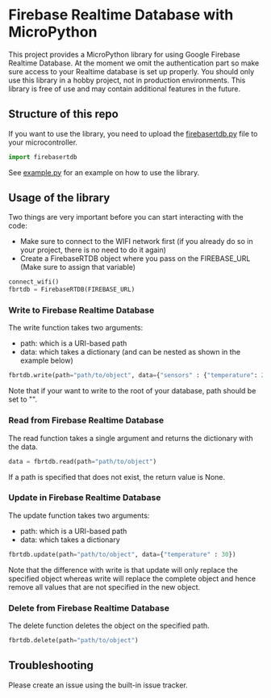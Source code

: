 # Firebase Realtime Database with MicroPython

This project provides a MicroPython library for using Google Firebase Realtime Database. At the moment we omit the authentication part so make sure access to your Realtime database is set up properly. You should only use this library in a hobby project, not in production environments. This library is free of use and may contain additional features in the future.

## Structure of this repo

If you want to use the library, you need to upload the [firebasertdb.py](firebasertdb.py) file to your microcontroller.

```python
import firebasertdb
```

See [example.py](example.py) for an example on how to use the library.

## Usage of the library

Two things are very important before you can start interacting with the code:

* Make sure to connect to the WIFI network first (if you already do so in your project, there is no need to do it again)
* Create a FirebaseRTDB object where you pass on the FIREBASE_URL (Make sure to assign that variable)

```python
connect_wifi() 
fbrtdb = FirebaseRTDB(FIREBASE_URL)
```

### Write to Firebase Realtime Database

The write function takes two arguments:

* path: which is a URI-based path
* data: which takes a dictionary (and can be nested as shown in the example below)

```python
fbrtdb.write(path="path/to/object", data={"sensors" : {"temperature": 25, "humidity": 60}})
```

Note that if your want to write to the root of your database, path should be set to "".

### Read from Firebase Realtime Database

The read function takes a single argument and returns the dictionary with the data.

```python
data = fbrtdb.read(path="path/to/object")
```

If a path is specified that does not exist, the return value is None.

### Update in Firebase Realtime Database

The update function takes two arguments:

* path: which is a URI-based path
* data: which takes a dictionary

```python
fbrtdb.update(path="path/to/object", data={"temperature" : 30})
```

Note that the difference with write is that update will only replace the specified object whereas write will replace the complete object and hence remove all values that are not specified in the new object.


### Delete from Firebase Realtime Database

The delete function deletes the object on the specified path.

```python
fbrtdb.delete(path="path/to/object")
```

## Troubleshooting

Please create an issue using the built-in issue tracker.
